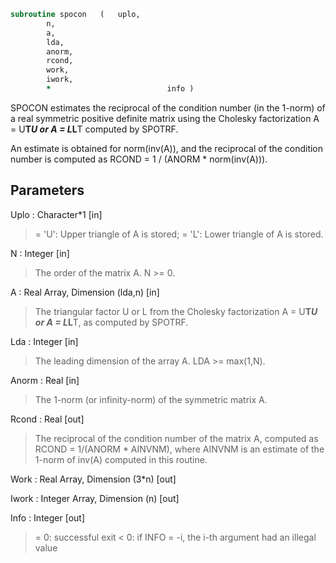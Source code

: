 ```fortran
subroutine spocon	(	uplo,
		n,
		a,
		lda,
		anorm,
		rcond,
		work,
		iwork,
		*                          info )
```

 SPOCON estimates the reciprocal of the condition number (in the
 1-norm) of a real symmetric positive definite matrix using the
 Cholesky factorization A = U**T*U or A = L*L**T computed by SPOTRF.

 An estimate is obtained for norm(inv(A)), and the reciprocal of the
 condition number is computed as RCOND = 1 / (ANORM * norm(inv(A))).

## Parameters
Uplo : Character*1 [in]
> = 'U':  Upper triangle of A is stored;
> = 'L':  Lower triangle of A is stored.

N : Integer [in]
> The order of the matrix A.  N >= 0.

A : Real Array, Dimension (lda,n) [in]
> The triangular factor U or L from the Cholesky factorization
> A = U**T*U or A = L*L**T, as computed by SPOTRF.

Lda : Integer [in]
> The leading dimension of the array A.  LDA >= max(1,N).

Anorm : Real [in]
> The 1-norm (or infinity-norm) of the symmetric matrix A.

Rcond : Real [out]
> The reciprocal of the condition number of the matrix A,
> computed as RCOND = 1/(ANORM * AINVNM), where AINVNM is an
> estimate of the 1-norm of inv(A) computed in this routine.

Work : Real Array, Dimension (3*n) [out]

Iwork : Integer Array, Dimension (n) [out]

Info : Integer [out]
> = 0:  successful exit
> < 0:  if INFO = -i, the i-th argument had an illegal value

